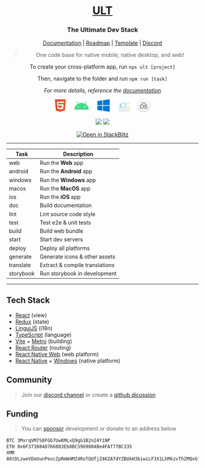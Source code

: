 <!-- HEADER -->
<h1 align="center">
  <a href="https://ult.dev">ULT</a>
</h1>
<h3 align="center">
  The Ultimate Dev Stack
</h3>
<p align="center">
    <a href="https://docs.ult.dev">Documentation</a>
  | <a href="https://github.com/orgs/kat-tax/projects/4">Roadmap</a>
  | <a href="https://github.com/kat-tax/hello-world">Template</a>
  | <a href="https://discord.gg/TzhDRyj">Discord</a>
</p>
<blockquote align="center">
  One code base for native mobile, native desktop, and web!
</blockquote>
<p align="center">
  To create your cross-platform app, run <code>npx ult [project]</code>
</p>
<p align="center">
  Then, navigate to the folder and run <code>npm run [task]</code>
</p>
<p align="center">
  <i>For more details, reference the <a href="https://docs.ult.dev">documentation</a></i>
</p>
<p align="center">
  <img src="images/platforms.svg" width="250">
</p>
<p align="center">
  <img src="https://img.shields.io/npm/v/ult?color=000&style=flat-square">
  <img src="https://img.shields.io/node/v/ult?color=000&style=flat-square">
</p>
<p align="center">
  <a href="https://run.ult.dev/">
    <img alt="Open in StackBlitz" src="https://developer.stackblitz.com/img/open_in_stackblitz_small.svg"/>
  </a>
</p>

-------------

<!--img align="right" src="images/terminal.svg"-->

| Task        | Description                        |
| ------------| -----------------------------------|
| web         | Run the __Web__ app                |
| android     | Run the __Android__ app            |
| windows     | Run the __Windows__ app            |
| macos       | Run the __MacOS__ app              |
| ios         | Run the __iOS__ app                |
| doc         | Build documentation                |
| lint        | Lint source code style             |
| test        | Test e2e & unit tests              |
| build       | Build web bundle                   |
| start       | Start dev servers                  |
| deploy      | Deploy all platforms               |
| generate    | Generate icons & other assets      |
| translate   | Extract & compile translations     |
| storybook   | Run storybook in development       |

-------------


## Tech Stack

 - [React](https://reactjs.org) (view)
 - [Redux](https://redux-toolkit.js.org) (state)
 - [LinguiJS](https://lingui.js.org) (i18n)
 - [TypeScript](https://www.typescriptlang.org) (language)
 - [Vite](https://vitejs.dev) + [Metro](https://facebook.github.io/metro) (building)
 - [React Router](https://reactrouter.com) (routing)
 - [React Native Web](https://necolas.github.io/react-native-web) (web platform)
 - [React Native](https://reactnative.dev) + [Windows](https://microsoft.github.io/react-native-windows) (native platform)


## Community

> Join our [discord channel](https://discord.gg/TzhDRyj) or create a [github dicussion](https://github.com/kat-tax/ult/discussions)


## Funding

> You can [sponsor](https://github.com/sponsors/TheUltDev) development or donate to an address below

```
BTC 3MxrqVM7S8FGb7UwKMLxQ9gG1B2n24Y1NP
ETH 0x6F373884D766803Eb8BC5969804Be4FAf77BC335
XMR 86tDLzweVEmUunPeucZpRmW4MZ4RoTQUfjZ4KZATdYZBUkH3biwiLF3X1LhMkzvThZMQxGfGZFFwxRRWA7M5sVfv7AMPjsD
```
